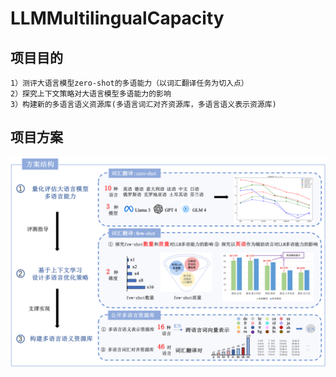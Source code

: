# LLMMultilingualCapacity
## 项目目的
    1）测评大语言模型zero-shot的多语能力（以词汇翻译任务为切入点）
    2）探究上下文策略对大语言模型多语能力的影响
    3）构建新的多语言语义资源库(多语言词汇对齐资源库，多语言语义表示资源库)

## 项目方案
![Model](./方案结构.png)
